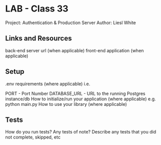 # LAB - Class 33  

Project: Authentication & Production Server
Author: Liesl White  

## Links and Resources
back-end server url (when applicable)
front-end application (when applicable)
## Setup
.env requirements (where applicable)
i.e.

PORT - Port Number
DATABASE_URL - URL to the running Postgres instance/db
How to initialize/run your application (where applicable)
e.g. python main.py
How to use your library (where applicable)
## Tests
How do you run tests?
Any tests of note?
Describe any tests that you did not complete, skipped, etc